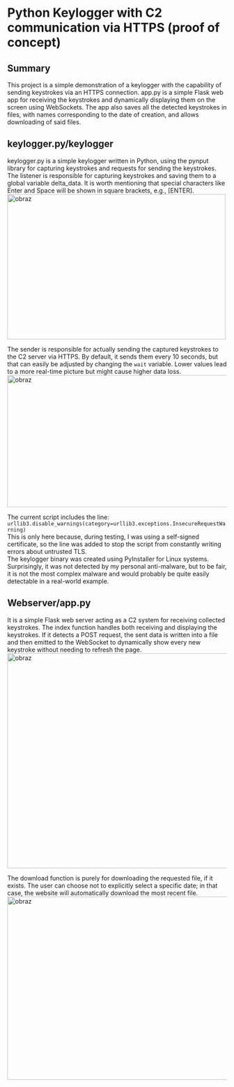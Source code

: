 # Python Keylogger with C2 communication via HTTPS (proof of concept)

## Summary
This project is a simple demonstration of a keylogger with the capability of sending keystrokes via an HTTPS connection. app.py is a simple Flask web app for receiving the keystrokes and dynamically displaying them on the screen using WebSockets. The app also saves all the detected keystrokes in files, with names corresponding to the date of creation, and allows downloading of said files.

## keylogger.py/keylogger
keylogger.py is a simple keylogger written in Python, using the pynput library for capturing keystrokes and requests for sending the keystrokes.  
The listener is responsible for capturing keystrokes and saving them to a global variable delta_data. It is worth mentioning that special characters like Enter and Space will be shown in square brackets, e.g., [ENTER].
<img width="501" height="333" alt="obraz" src="https://github.com/user-attachments/assets/9c3e662c-bd5e-408c-abc0-720f11bd0ff5" />

The sender is responsible for actually sending the captured keystrokes to the C2 server via HTTPS. By default, it sends them every 10 seconds, but that can easily be adjusted by changing the `wait` variable. Lower values lead to a more real-time picture but might cause higher data loss.
<img width="676" height="303" alt="obraz" src="https://github.com/user-attachments/assets/d68831eb-38b0-427c-ba2c-520e9cdfdb3f" />

The current script includes the line:
`urllib3.disable_warnings(category=urllib3.exceptions.InsecureRequestWarning)`  
This is only here because, during testing, I was using a self-signed certificate, so the line was added to stop the script from constantly writing errors about untrusted TLS.  
The keylogger binary was created using PyInstaller for Linux systems. Surprisingly, it was not detected by my personal anti-malware, but to be fair, it is not the most complex malware and would probably be quite easily detectable in a real-world example.

## Webserver/app.py
It is a simple Flask web server acting as a C2 system for receiving collected keystrokes.
The index function handles both receiving and displaying the keystrokes. If it detects a POST request, the sent data is written into a file and then emitted to the WebSocket to dynamically show every new keystroke without needing to refresh the page.  
<img width="558" height="493" alt="obraz" src="https://github.com/user-attachments/assets/e7a2eaa3-49c8-4352-9006-69a5a7a92e43" />

The download function is purely for downloading the requested file, if it exists. The user can choose not to explicitly select a specific date; in that case, the website will automatically download the most recent file.  
<img width="816" height="420" alt="obraz" src="https://github.com/user-attachments/assets/951624ba-8681-431a-9988-368ed6ccdc46" />
